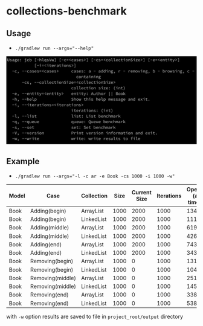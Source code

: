 # collections-benchmark

## Usage

- `./gradlew run --args="--help"`

![usage.jpg](image/usage.png)

## Example

- `./gradlew run --args="-l -c ar -e Book -cs 1000 -i 1000 -w"`

| Model | Case             | Collection | Size | Current Size | Iterations | Operation (avg) time (ns) |
|-------|------------------|------------|------|--------------|------------|---------------------------|
| Book  | Adding(begin)    | ArrayList  | 1000 | 2000         | 1000       | 1348                      |
| Book  | Adding(begin)    | LinkedList | 1000 | 2000         | 1000       | 1118                      |
| Book  | Adding(middle)   | ArrayList  | 1000 | 2000         | 1000       | 619                       |
| Book  | Adding(middle)   | LinkedList | 1000 | 2000         | 1000       | 4261                      |
| Book  | Adding(end)      | ArrayList  | 1000 | 2000         | 1000       | 743                       |
| Book  | Adding(end)      | LinkedList | 1000 | 2000         | 1000       | 343                       |
| Book  | Removing(begin)  | ArrayList  | 1000 | 0            | 1000       | 1317                      |
| Book  | Removing(begin)  | LinkedList | 1000 | 0            | 1000       | 1045                      |
| Book  | Removing(middle) | ArrayList  | 1000 | 0            | 1000       | 2518                      |
| Book  | Removing(middle) | LinkedList | 1000 | 0            | 1000       | 1454                      |
| Book  | Removing(end)    | ArrayList  | 1000 | 0            | 1000       | 338                       |
| Book  | Removing(end)    | LinkedList | 1000 | 0            | 1000       | 538                       |

with `-w` option results are saved to file in `project_root/output` directory